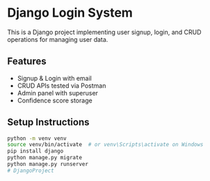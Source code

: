 # Django Login System

This is a Django project implementing user signup, login, and CRUD operations for managing user data.

## Features
- Signup & Login with email
- CRUD APIs tested via Postman
- Admin panel with superuser
- Confidence score storage

## Setup Instructions
```bash
python -m venv venv
source venv/bin/activate  # or venv\Scripts\activate on Windows
pip install django
python manage.py migrate
python manage.py runserver
# DjangoProject

